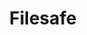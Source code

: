 ---
title: Filesafe
icon: far fa-file-code
button: Get your website
published: false
show-on-list: false
lang-id: '5'
lang: gb
---